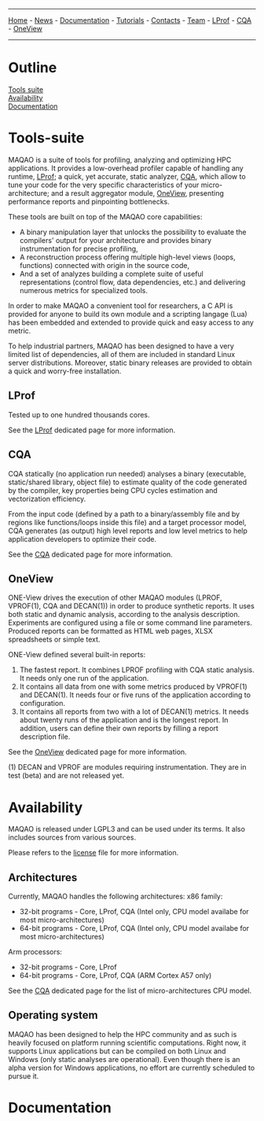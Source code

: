 ------
[Home](index.md) - 
[News](news.md) - 
[Documentation](documentation.md) - 
[Tutorials](tutorials.md) -
[Contacts](contacts.md) -
[Team](team.md) -
[LProf](lprof.md) -
[CQA](cqa.md) -
[OneView](oneview.md)

------

# Outline

[Tools suite](#Tools-suite)   
[Availability](#availability)   
[Documentation](#documentation)   

# Tools-suite

MAQAO is a suite of tools for profiling, analyzing and optimizing HPC applications. It provides a low-overhead profiler capable of handling any runtime, [LProf](##LProf); a quick, yet accurate, static analyzer, [CQA](##CQA), which allow to tune your code for the very specific characteristics of your micro-architecture; and a result aggregator module, [OneView](##OneView), presenting performance reports and pinpointing bottlenecks.

These tools are built on top of the MAQAO core capabilities:
* A binary manipulation layer that unlocks the possibility to evaluate the compilers' output for your architecture and provides binary instrumentation for precise profiling,
* A reconstruction process offering multiple high-level views (loops, functions) connected with origin in the source code,
* And a set of analyzes building a complete suite of useful representations (control flow, data dependencies, etc.) and delivering numerous metrics for specialized tools.

In order to make MAQAO a convenient tool for researchers, a C API is provided for anyone to build its own module and a scripting langage (Lua) has been embedded and extended to provide quick and easy access to any metric.

To help industrial partners, MAQAO has been designed to have a very limited list of dependencies, all of them are included in standard Linux server distributions. Moreover, static binary releases are provided to obtain a quick and worry-free installation.

## LProf

Tested up to one hundred thousands cores.

See the [LProf](lprof.md) dedicated page for more information.

## CQA

CQA statically (no application run needed) analyses a binary (executable, static/shared library, object file) to estimate quality of the code generated by the compiler, key properties being CPU cycles estimation and vectorization efficiency.

From the input code (defined by a path to a binary/assembly file and by regions like functions/loops inside this file) and a target processor model, CQA generates (as output) high level reports and low level metrics to help application developers to optimize their code.

See the [CQA](cqa.md) dedicated page for more information.

## OneView

ONE-View drives the execution of other MAQAO modules (LPROF, VPROF(1), CQA and DECAN(1)) in order to produce synthetic reports. It uses both static and dynamic analysis, according to the analysis description. Experiments are configured using a file or some command line parameters. Produced reports can be formatted as HTML web pages, XLSX spreadsheets or simple text.

ONE-View defined several built-in reports:

1. The fastest report. It combines LPROF profiling with CQA static analysis. It needs only one run of the application.
2. It contains all data from one with some metrics produced by VPROF(1) and DECAN(1). It needs four or five runs of the application according to configuration.
3. It contains all reports from two with a lot of DECAN(1) metrics. It needs about twenty runs of the application and is the longest report.
In addition, users can define their own reports by filling a report description file.

See the [OneView](oneview.md) dedicated page for more information.

(1) DECAN and VPROF are modules requiring instrumentation. They are in test (beta) and are not released yet.

# Availability

MAQAO is released under LGPL3 and can be used under its terms. It also includes sources from various sources.

Please refers to the [license](license.md) file for more information.

## Architectures

Currently, MAQAO handles the following architectures:
x86 family: 
* 32-bit programs - Core, LProf, CQA (Intel only, CPU model availabe for most micro-architectures)
* 64-bit programs - Core, LProf, CQA (Intel only, CPU model availabe for most micro-architectures)

Arm processors:
* 32-bit programs - Core, LProf
* 64-bit programs - Core, LProf, CQA (ARM Cortex A57 only)

See the [CQA](cqa.md) dedicated page for the list of micro-architectures CPU model.

## Operating system

MAQAO has been designed to help the HPC community and as such is heavily focused on platform running scientific computations. Right now, it supports Linux applications but can be compiled on both Linux and Windows (only static analyses are operational).
Even though there is an alpha version for Windows applications, no effort are currently scheduled to pursue it.

# Documentation

